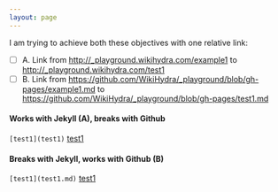```yaml
---
layout: page
---
```


I am trying to achieve both these objectives with one relative link:
- [ ] A. Link from <http://_playground.wikihydra.com/example1> to <http://_playground.wikihydra.com/test1>  
- [ ] B. Link from <https://github.com/WikiHydra/_playground/blob/gh-pages/example1.md> to <https://github.com/WikiHydra/_playground/blob/gh-pages/test1.md>

#### Works with Jekyll (A), breaks with Github 
`[test1](test1)`
[test1](test1)

#### Breaks with Jekyll, works with Github (B)
`[test1](test1.md)`
[test1](test1.md)




